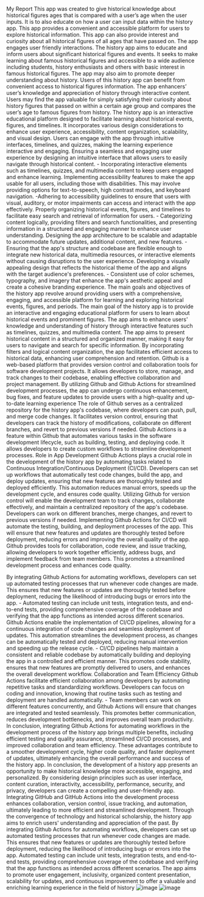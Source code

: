 My Report 
This app was created to give historical knowledge about historical figures ages that is compared with a user’s age when the user inputs. It is to also educate on how a user can input data within the history app. This app provides a convenient and accessible platform for users to explore historical information. 
This app can also provide interest and curiosity about all historical figures of all ages that have passed on. The app engages user friendly interactions. The history app aims to educate and inform users about significant historical figures and events. 
It seeks to make learning about famous historical figures  and accessible to a  wide audience including students, history enthusiasts and others with basic interest in famous historical figures. The app may also aim to promote deeper understanding about history. 
Users of this history app can benefit from convenient access to historical figures information. The app enhancers’ user’s knowledge and appreciation of history through interactive content. Users may find the app valuable for simply satisfying their curiosity about history figures that passed on within a certain age group and compares the user’s age to famous figures from history. 
The history app is an interactive educational platform designed to facilitate learning about historical events, figures, and timelines. It incorporates various design considerations to enhance user experience, accessibility, content organization, scalability, and visual design. Users can engage with the app through intuitive interfaces, timelines, and quizzes, making the learning experience interactive and engaging.
 Ensuring a seamless and engaging user experience by designing an intuitive interface that allows users to easily navigate through historical content. - Incorporating interactive elements such as timelines, quizzes, and multimedia content to keep users engaged and enhance learning. Implementing accessibility features to make the app usable for all users, including those with disabilities. This may involve providing options for text-to-speech, high contrast modes, and keyboard navigation. -Adhering to accessibility guidelines to ensure that users with visual, auditory, or motor impairments can access and interact with the app effectively. 
Properly organizing historical events, figures, and timelines to facilitate easy search and retrieval of information for users. - Categorizing content logically, providing filters and search functionalities, and presenting information in a structured and engaging manner to enhance user understanding. Designing the app architecture to be scalable and adaptable to accommodate future updates, additional content, and new features. - Ensuring that the app's structure and codebase are flexible enough to integrate new historical data, multimedia resources, or interactive elements without causing disruptions to the user experience. Developing a visually appealing design that reflects the historical theme of the app and aligns with the target audience's preferences. - Consistent use of color schemes, typography, and imagery that enhance the app's aesthetic appeal and create a cohesive branding experience.
The main goals and objectives of the history app revolve around providing users with a comprehensive, engaging, and accessible platform for learning and exploring historical events, figures, and periods. The main goal of the history app is to provide an interactive and engaging educational platform for users to learn about historical events and prominent figures. The app aims to enhance users' knowledge and understanding of history through interactive features such as timelines, quizzes, and multimedia content.
The app aims to present historical content in a structured and organized manner, making it easy for users to navigate and search for specific information. By incorporating filters and logical content organization, the app facilitates efficient access to historical data, enhancing user comprehension and retention.
Github is a web-based platform that provides version control and collaboration tools for software development projects. It allows developers to store, manage, and track changes to their codebase, enabling effective collaboration and project management. By utilizing Github and Github Actions for streamlined development processes, the app can undergo continuous enhancement, bug fixes, and feature updates to provide users with a high-quality and up-to-date learning experience
The role of Github serves as a centralized repository for the history app's codebase, where developers can push, pull, and merge code changes. It facilitates version control, ensuring that developers can track the history of modifications, collaborate on different branches, and revert to previous versions if needed. Github Actions is a feature within Github that automates various tasks in the software development lifecycle, such as building, testing, and deploying code. It allows developers to create custom workflows to streamline development processes.
 Role in App Development Github Actions plays a crucial role in the development of the history app by automating tasks related to Continuous Integration/Continuous Deployment (CI/CD). Developers can set up workflows that automatically test code changes, build the app, and deploy updates, ensuring that new features are thoroughly tested and deployed efficiently. This automation reduces manual errors, speeds up the development cycle, and ensures code quality.
 Utilizing Github for version control will enable the development team to track changes, collaborate effectively, and maintain a centralized repository of the app's codebase. Developers can work on different branches, merge changes, and revert to previous versions if needed. Implementing Github Actions for CI/CD will automate the testing, building, and deployment processes of the app. This will ensure that new features and updates are thoroughly tested before deployment, reducing errors and improving the overall quality of the app.  Github provides tools for collaboration, code review, and issue tracking, allowing developers to work together efficiently, address bugs, and implement feedback from team members. This promotes a streamlined development process and enhances code quality. 


By integrating Github Actions for automating workflows, developers can set up automated testing processes that run whenever code changes are made. This ensures that new features or updates are thoroughly tested before deployment, reducing the likelihood of introducing bugs or errors into the app. - Automated testing can include unit tests, integration tests, and end-to-end tests, providing comprehensive coverage of the codebase and verifying that the app functions as intended across different scenarios. 
 Github Actions enable the implementation of CI/CD pipelines, allowing for a continuous integration of code changes and seamless deployment of updates. This automation streamlines the development process, as changes can be automatically tested and deployed, reducing manual intervention and speeding up the release cycle. - CI/CD pipelines help maintain a consistent and reliable codebase by automatically building and deploying the app in a controlled and efficient manner. This promotes code stability, ensures that new features are promptly delivered to users, and enhances the overall development workflow. 
 Collaboration and Team Efficiency Github Actions facilitate efficient collaboration among developers by automating repetitive tasks and standardizing workflows. Developers can focus on coding and innovation, knowing that routine tasks such as testing and deployment are handled automatically. - Team members can work on different features concurrently, and Github Actions will ensure that changes are integrated and tested seamlessly. 
This promotes better communication, reduces development bottlenecks, and improves overall team productivity. In conclusion, integrating Github Actions for automating workflows in the development process of the history app brings multiple benefits, including efficient testing and quality assurance, streamlined CI/CD processes, and improved collaboration and team efficiency. These advantages contribute to a smoother development cycle, higher code quality, and faster deployment of updates, ultimately enhancing the overall performance and success of the history app.
In conclusion, the development of a history app presents an opportunity to make historical knowledge more accessible, engaging, and personalized. By considering design principles such as user interface, content curation, interactivity, accessibility, performance, security, and privacy, developers can create a compelling and user-friendly app. Integrating GitHub and GitHub Actions into the development process enhances collaboration, version control, issue tracking, and automation, ultimately leading to more efficient and streamlined development. Through the convergence of technology and historical scholarship, the history app aims to enrich users' understanding and appreciation of the past. 
By integrating Github Actions for automating workflows, developers can set up automated testing processes that run whenever code changes are made. This ensures that new features or updates are thoroughly tested before deployment, reducing the likelihood of introducing bugs or errors into the app.  Automated testing can include unit tests, integration tests, and end-to-end tests, providing comprehensive coverage of the codebase and verifying that the app functions as intended across different scenarios. The app aims to promote user engagement, inclusivity, organized content presentation, scalability for updates, and continuous improvement to offer a valuable and enriching learning experience in the field of history
 ![image](https://github.com/st1045/Assignment-1-IMAD-5112/assets/162302032/3807d721-2086-4a4b-b0a4-7e0043d7ba0f)
 ![image](https://github.com/st1045/Assignment-1-IMAD-5112/assets/162302032/f6f90ae0-2e06-4d8c-8bc3-d166f210a256)

